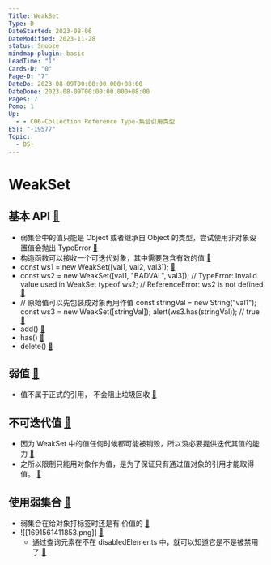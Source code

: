 ```yaml
---
Title: WeakSet
Type: D
DateStarted: 2023-08-06
DateModified: 2023-11-28
status: Snooze
mindmap-plugin: basic
LeadTime: "1"
Cards-D: "0"
Page-D: "7"
DateDo: 2023-08-09T00:00:00.000+08:00
DateDone: 2023-08-09T00:00:00.000+08:00
Pages: 7
Pomo: 1
Up:
  - - C06-Collection Reference Type-集合引用类型
EST: "-19577"
Topic:
  - DS+
---
```


# WeakSet

## 基本 API [📌](obsidian://jump-to-pdf?id=ProJS-ZN&annotate=cedd019f-aad8-2ed1)

- 弱集合中的值只能是 Object 或者继承自 Object 的类型，尝试使用非对象设置值会抛出 TypeError [📌](obsidian://jump-to-pdf?id=ProJS-ZN&annotate=6f3a683b-2c73-23a4)
- 构造函数可以接收一个可迭代对象，其中需要包含有效的值 [📌](obsidian://jump-to-pdf?id=ProJS-ZN&annotate=d9ba1358-4c2c-6ace)
- const ws1 = new WeakSet([val1, val2, val3]); [📌](obsidian://jump-to-pdf?id=ProJS-ZN&annotate=c8e19d2a-9965-1714)
- const ws2 = new WeakSet([val1, "BADVAL", val3]); // TypeError: Invalid value used in WeakSet typeof ws2; // ReferenceError: ws2 is not defined [📌](obsidian://jump-to-pdf?id=ProJS-ZN&annotate=42ba9ea0-3044-7920)
- // 原始值可以先包装成对象再用作值 const stringVal = new String("val1"); const ws3 = new WeakSet([stringVal]); alert(ws3.has(stringVal)); // true [📌](obsidian://jump-to-pdf?id=ProJS-ZN&annotate=9332d196-bb03-6254)
- add() [📌](obsidian://jump-to-pdf?id=ProJS-ZN&annotate=8748d442-7811-ba65)
- has() [📌](obsidian://jump-to-pdf?id=ProJS-ZN&annotate=269606a3-9776-414d)
- delete() [📌](obsidian://jump-to-pdf?id=ProJS-ZN&annotate=f606e78a-66e6-332a)

## 弱值 [📌](obsidian://jump-to-pdf?id=ProJS-ZN&annotate=6a33afba-0322-96d7)

- 值不属于正式的引用， 不会阻止垃圾回收 [📌](obsidian://jump-to-pdf?id=ProJS-ZN&annotate=9cca829d-6905-5f3c)

## 不可迭代值 [📌](obsidian://jump-to-pdf?id=ProJS-ZN&annotate=a3c562ab-e943-0349)

- 因为 WeakSet 中的值任何时候都可能被销毁，所以没必要提供迭代其值的能力 [📌](obsidian://jump-to-pdf?id=ProJS-ZN&annotate=b1df8d48-1154-f614)
- 之所以限制只能用对象作为值，是为了保证只有通过值对象的引用才能取得值。 [📌](obsidian://jump-to-pdf?id=ProJS-ZN&annotate=0b830ec8-0632-f9f3)

## 使用弱集合 [📌](obsidian://jump-to-pdf?id=ProJS-ZN&annotate=c0e730f4-9688-e93f)

- 弱集合在给对象打标签时还是有 价值的 [📌](obsidian://jump-to-pdf?id=ProJS-ZN&annotate=abcdfbb5-40a7-3102)
- ![[1691561411853.png]] [📌](obsidian://jump-to-pdf?id=ProJS-ZN&annotate=6577b05d-5425-4318)
  - 通过查询元素在不在 disabledElements 中，就可以知道它是不是被禁用了 [📌](obsidian://jump-to-pdf?id=ProJS-ZN&annotate=205bff7c-c908-905e)
